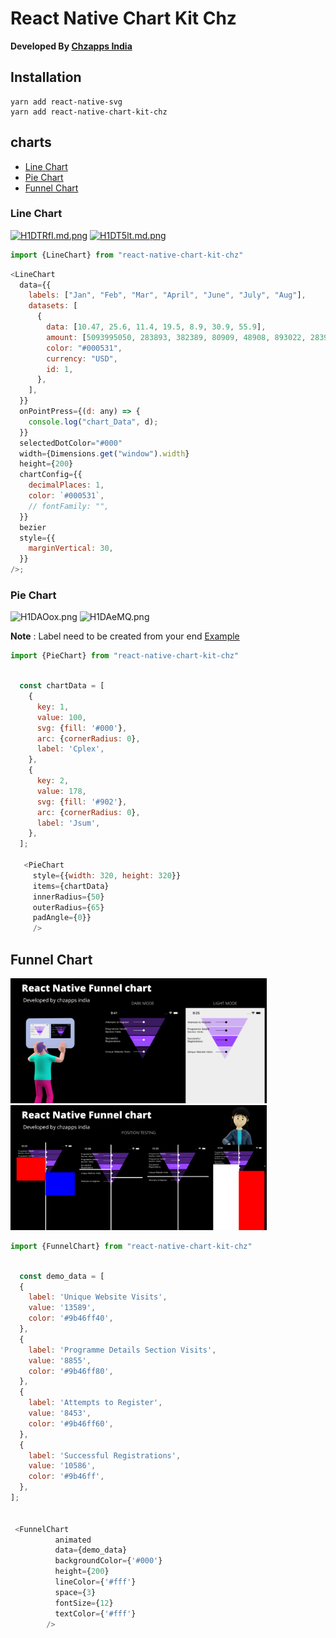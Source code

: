 # React Native Chart Kit Chz

**Developed By [Chzapps India](https://chzapps.com)**

<!--<a><img src="https://iili.io/H1tndyQ.md.png" alt="H1" border="0"></a>
<a>-->

## Installation

```cli
yarn add react-native-svg
yarn add react-native-chart-kit-chz
```

## charts 
- [Line Chart](#line-chart)
- [Pie Chart](#pie-chart)
- [Funnel Chart](#funnel-chart)

### Line Chart

<a href=""><img src="https://iili.io/H1DTRfI.md.png" alt="H1DTRfI.md.png" border="0"></a>
<a href=""><img src="https://iili.io/H1DT5lt.md.png" alt="H1DT5lt.md.png" border="0"></a><br />

```js
import {LineChart} from "react-native-chart-kit-chz"
```

```js
<LineChart
  data={{
    labels: ["Jan", "Feb", "Mar", "April", "June", "July", "Aug"],
    datasets: [
      {
        data: [10.47, 25.6, 11.4, 19.5, 8.9, 30.9, 55.9],
        amount: [5093995050, 283893, 382389, 80909, 48908, 893022, 2839090],
        color: "#000531",
        currency: "USD",
        id: 1,
      },
    ],
  }}
  onPointPress={(d: any) => {
    console.log("chart_Data", d);
  }}
  selectedDotColor="#000"
  width={Dimensions.get("window").width}
  height={200}
  chartConfig={{
    decimalPlaces: 1,
    color: `#000531`,
    // fontFamily: "",
  }}
  bezier
  style={{
    marginVertical: 30,
  }}
/>;
```

### Pie Chart
<a><img height="200" src="https://iili.io/H1DAOox.png" alt="H1DAOox.png" border="0"></a>
<a><img height="200" src="https://iili.io/H1DAeMQ.png" alt="H1DAeMQ.png" border="0"></a>

**Note** : Label need to be created from your end [Example](/example/pie-label.md)

```js
import {PieChart} from "react-native-chart-kit-chz"
```

```js

  const chartData = [
    {
      key: 1,
      value: 100,
      svg: {fill: '#000'},
      arc: {cornerRadius: 0},
      label: 'Cplex',
    },
    {
      key: 2,
      value: 178,
      svg: {fill: '#902'},
      arc: {cornerRadius: 0},
      label: 'Jsum',
    },
  ];

   <PieChart
     style={{width: 320, height: 320}}
     items={chartData}
     innerRadius={50}
     outerRadius={65}
     padAngle={0}}
     />
```

## Funnel Chart

<a><img height="200" src="https://raw.githubusercontent.com/chzappsinc/react-native-funnel-chart/master/example/React%20Native%20Funnel%20chart.png" alt="H1DAOox.png" border="0"></a>
<a><img height="200" src="https://raw.githubusercontent.com/chzappsinc/react-native-funnel-chart/master/example/RN-FNNEL-CHART-TEST.png" alt="H1DAeMQ.png" border="0"></a>


```js
import {FunnelChart} from "react-native-chart-kit-chz"
```

```js

  const demo_data = [
  {
    label: 'Unique Website Visits',
    value: '13589',
    color: '#9b46ff40',
  },
  {
    label: 'Programme Details Section Visits',
    value: '8855',
    color: '#9b46ff80',
  },
  {
    label: 'Attempts to Register',
    value: '8453',
    color: '#9b46ff60',
  },
  {
    label: 'Successful Registrations',
    value: '10586',
    color: '#9b46ff',
  },
];


 <FunnelChart
          animated
          data={demo_data}
          backgroundColor={'#000'}
          height={200}
          lineColor={'#fff'}
          space={3}
          fontSize={12}
          textColor={'#fff'}
        />
```
